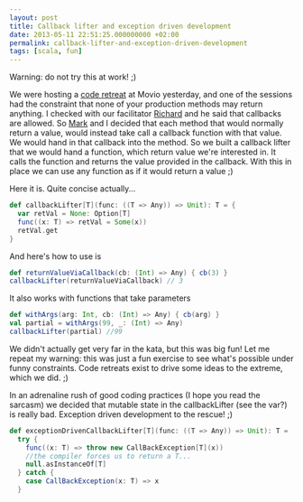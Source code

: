 ```yaml
---
layout: post
title: Callback lifter and exception driven development
date: 2013-05-11 22:51:25.000000000 +02:00
permalink: callback-lifter-and-exception-driven-development
tags: [scala, fun]
---
```

Warning: do not try this at work! ;)

We were hosting a <a href="http://www.meetup.com/kiwi-code-retreat/events/115115072/">code retreat</a> at Movio yesterday, and one of the sessions had the constraint that none of your production methods may return anything. I checked with our facilitator <a href="https://twitter.com/rapaul">Richard</a> and he said that callbacks are allowed. 
So <a href="https://twitter.com/talios">Mark</a> and I decided that each method that would normally return a value, would instead take call a callback function with that value. We would hand in that callback into the method. 
So we built a callback lifter that we would hand a function, which return value we're interested in. It calls the function and returns the value provided in the callback. With this in place we can use any function as if it would return a value ;)

Here it is. Quite concise actually...

```scala
def callbackLifter[T](func: ((T => Any)) => Unit): T = {
  var retVal = None: Option[T]
  func((x: T) => retVal = Some(x))
  retVal.get
}
```

And here's how to use is

```scala
def returnValueViaCallback(cb: (Int) => Any) { cb(3) }
callbackLifter(returnValueViaCallback) // 3
```

It also works with functions that take parameters

```scala
def withArgs(arg: Int, cb: (Int) => Any) { cb(arg) }
val partial = withArgs(99, _: (Int) => Any)
callbackLifter(partial) //99
```

We didn't actually get very far in the kata, but this was big fun!
Let me repeat my warning: this was just a fun exercise to see what's possible under funny constraints. Code retreats exist to drive some ideas to the extreme, which we did. ;)

In an adrenaline rush of good coding practices (I hope you read the sarcasm) we decided that mutable state in the callbackLifter (see the var?) is really bad. Exception driven development to the rescue! ;)

```scala
def exceptionDrivenCallbackLifter[T](func: ((T => Any)) => Unit): T =
  try {
    func((x: T) => throw new CallBackException[T](x))
    //the compiler forces us to return a T...
    null.asInstanceOf[T] 
  } catch {
    case CallBackException(x: T) => x
  }
```
